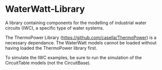 # WaterWatt-Library
A library containing components for the modelling of industrial water circuits (IWC), a specific type of water systems.

The ThermoPower Library (https://github.com/casella/ThermoPower) is a necessary dependance. The WaterWatt models cannot be loaded without having loaded the ThermoPower library first.

To simulate the IWC examples, be sure to run the simulation of the CircuitTable models (not the CircuitBase).
